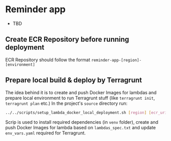 # Reminder app
-  TBD

## Create ECR Repository before running deployment
ECR Repository should follow the format `reminder-app-[region]-[environment]`

## Prepare local build & deploy by Terragrunt
The idea behind it is to create and push Docker Images for lambdas and prepare
local environment to run Terragrunt stuff (like `terragrunt init`, `terragrunt plan` etc.)
In the project's `source` directory run:
````bash
../../scripts/setup_lambda_docker_local_deployment.sh [region] [ecr_uri] [terragrunt_env_vars_path]
````
Scrip is used to install required dependencies (in `venv` folder),
create and push Docker Images for lambda based on `lambdas_spec.txt` and update
`env_vars.yaml` required for Terragrunt.